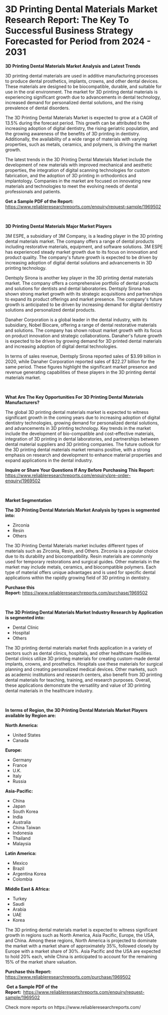 <p><h1>3D Printing Dental Materials Market Research Report: The Key To Successful Business Strategy Forecasted for Period from 2024 - 2031</h1></p><p><strong>3D Printing Dental Materials Market Analysis and Latest Trends</strong></p>
<p><p>3D printing dental materials are used in additive manufacturing processes to produce dental prosthetics, implants, crowns, and other dental devices. These materials are designed to be biocompatible, durable, and suitable for use in the oral environment. The market for 3D printing dental materials is experiencing significant growth due to advancements in dental technology, increased demand for personalized dental solutions, and the rising prevalence of dental disorders.</p><p>The 3D Printing Dental Materials Market is expected to grow at a CAGR of 13.5% during the forecast period. This growth can be attributed to the increasing adoption of digital dentistry, the rising geriatric population, and the growing awareness of the benefits of 3D printing in dentistry. Additionally, the availability of a wide range of materials with varying properties, such as metals, ceramics, and polymers, is driving the market growth.</p><p>The latest trends in the 3D Printing Dental Materials Market include the development of new materials with improved mechanical and aesthetic properties, the integration of digital scanning technologies for custom fabrication, and the adoption of 3D printing in orthodontics and implantology. Companies in the market are focused on innovating new materials and technologies to meet the evolving needs of dental professionals and patients.</p></p>
<p><strong>Get a Sample PDF of the Report:&nbsp;</strong> <a href="https://www.reliableresearchreports.com/enquiry/request-sample/1969502">https://www.reliableresearchreports.com/enquiry/request-sample/1969502</a></p>
<p>&nbsp;</p>
<p><strong>3D Printing Dental Materials Major Market Players</strong></p>
<p><p>3M ESPE, a subsidiary of 3M Company, is a leading player in the 3D printing dental materials market. The company offers a range of dental products including restorative materials, equipment, and software solutions. 3M ESPE has experienced steady market growth due to its focus on innovation and product quality. The company's future growth is expected to be driven by increasing adoption of digital dental solutions and advancements in 3D printing technology. </p><p>Dentsply Sirona is another key player in the 3D printing dental materials market. The company offers a comprehensive portfolio of dental products and solutions for dentists and dental laboratories. Dentsply Sirona has shown strong market growth with its strategic acquisitions and partnerships to expand its product offerings and market presence. The company's future growth is anticipated to be driven by increasing demand for digital dentistry solutions and personalized dental products.</p><p>Danaher Corporation is a global leader in the dental industry, with its subsidiary, Nobel Biocare, offering a range of dental restorative materials and solutions. The company has shown robust market growth with its focus on product innovation and strategic collaborations. Danaher's future growth is expected to be driven by growing demand for 3D printed dental materials and increasing adoption of digital dental technologies.</p><p>In terms of sales revenue, Dentsply Sirona reported sales of $3.99 billion in 2020, while Danaher Corporation reported sales of $22.27 billion for the same period. These figures highlight the significant market presence and revenue generating capabilities of these players in the 3D printing dental materials market.</p></p>
<p>&nbsp;</p>
<p><strong>What Are The Key Opportunities For 3D Printing Dental Materials Manufacturers?</strong></p>
<p><p>The global 3D printing dental materials market is expected to witness significant growth in the coming years due to increasing adoption of digital dentistry technologies, growing demand for personalized dental solutions, and advancements in 3D printing technology. Key trends in the market include the development of bio-compatible and cost-effective materials, integration of 3D printing in dental laboratories, and partnerships between dental material suppliers and 3D printing companies. The future outlook for the 3D printing dental materials market remains positive, with a strong emphasis on research and development to enhance material properties and expand applications in the dental industry.</p></p>
<p><strong>Inquire or Share Your Questions If Any Before Purchasing This Report:</strong> <a href="https://www.reliableresearchreports.com/enquiry/pre-order-enquiry/1969502">https://www.reliableresearchreports.com/enquiry/pre-order-enquiry/1969502</a></p>
<p>&nbsp;</p>
<p><strong>Market Segmentation</strong></p>
<p><strong>The 3D Printing Dental Materials Market Analysis by types is segmented into:</strong></p>
<p><ul><li>Zirconia</li><li>Resin</li><li>Others</li></ul></p>
<p><p>The 3D Printing Dental Materials market includes different types of materials such as Zirconia, Resin, and Others. Zirconia is a popular choice due to its durability and biocompatibility. Resin materials are commonly used for temporary restorations and surgical guides. Other materials in the market may include metals, ceramics, and biocompatible polymers. Each type of material offers unique advantages and is used for specific dental applications within the rapidly growing field of 3D printing in dentistry.</p></p>
<p><strong>Purchase this Report:&nbsp;</strong><a href="https://www.reliableresearchreports.com/purchase/1969502">https://www.reliableresearchreports.com/purchase/1969502</a></p>
<p>&nbsp;</p>
<p><strong>The 3D Printing Dental Materials Market Industry Research by Application is segmented into:</strong></p>
<p><ul><li>Dental Clinic</li><li>Hospital</li><li>Others</li></ul></p>
<p><p>The 3D printing dental materials market finds application in a variety of sectors such as dental clinics, hospitals, and other healthcare facilities. Dental clinics utilize 3D printing materials for creating custom-made dental implants, crowns, and prosthetics. Hospitals use these materials for surgical planning and creating personalized medical devices. Other markets, such as academic institutions and research centers, also benefit from 3D printing dental materials for teaching, training, and research purposes. Overall, these applications demonstrate the versatility and value of 3D printing dental materials in the healthcare industry.</p></p>
<p>&nbsp;</p>
<p><strong>In terms of Region, the 3D Printing Dental Materials Market Players available by Region are:</strong></p>
<p>
    <p> <strong> North America: </strong>
        <ul>
            <li>United States</li>
            <li>Canada</li>
        </ul>
        </p> 
    <p> <strong> Europe: </strong>
        <ul>
            <li>Germany</li>
            <li>France</li>
            <li>U.K.</li>
            <li>Italy</li>
            <li>Russia</li>
        </ul>
        </p> 
    <p> <strong> Asia-Pacific: </strong>
        <ul>
            <li>China</li>
            <li>Japan</li>
            <li>South Korea</li>
            <li>India</li>
            <li>Australia</li>
            <li>China Taiwan</li>
            <li>Indonesia</li>
            <li>Thailand</li>
            <li>Malaysia</li>
        </ul>
        </p> 
    <p> <strong> Latin America: </strong>
        <ul>
            <li>Mexico</li>
            <li>Brazil</li>
            <li>Argentina Korea</li>
            <li>Colombia</li>
        </ul>
        </p> 
    <p> <strong> Middle East & Africa: </strong>
        <ul>
            <li>Turkey</li>
            <li>Saudi</li>
            <li>Arabia</li>
            <li>UAE</li>
            <li>Korea</li>
        </ul>
    </p>
    </p>
<p><p>The 3D printing dental materials market is expected to witness significant growth in regions such as North America, Asia Pacific, Europe, the USA, and China. Among these regions, North America is projected to dominate the market with a market share of approximately 35%, followed closely by Europe with a market share of 30%. Asia Pacific and the USA are expected to hold 20% each, while China is anticipated to account for the remaining 15% of the market share valuation.</p></p>
<p><strong>Purchase this Report: </strong><a href="https://www.reliableresearchreports.com/purchase/1969502">https://www.reliableresearchreports.com/purchase/1969502</a></p>
<p>&nbsp;<strong>Get a Sample PDF of the Report:&nbsp;&nbsp;</strong><a href="https://www.reliableresearchreports.com/enquiry/request-sample/1969502">https://www.reliableresearchreports.com/enquiry/request-sample/1969502</a></p>
<p><strong></strong></p>
<p>Check more reports on https://www.reliableresearchreports.com/</p>
